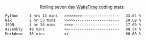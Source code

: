 <p align="center">Rolling seven day <a href="https://wakatime.com/@syrkis"/>WakaTime</a> coding stats:</p>
<!--START_SECTION:waka-->

```txt
Python     3 hrs 13 mins   >>>>>>>>-----------------   33.64 %
Nix        1 hr 55 mins    >>>>>--------------------   20.09 %
JSON       1 hr 38 mins    >>>>---------------------   17.09 %
Assembly   49 mins         >>-----------------------   08.54 %
Markdown   38 mins         >>-----------------------   06.68 %
```

<!--END_SECTION:waka-->

